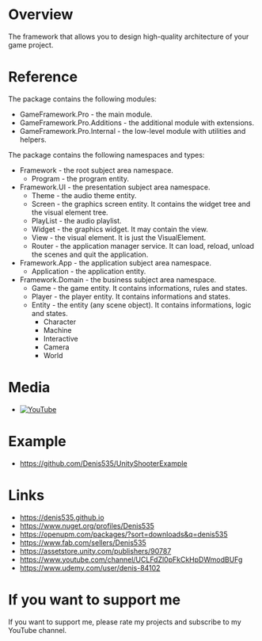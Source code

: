 # Overview
The framework that allows you to design high-quality architecture of your game project.

# Reference
The package contains the following modules:
- GameFramework.Pro - the main module.
- GameFramework.Pro.Additions - the additional module with extensions.
- GameFramework.Pro.Internal - the low-level module with utilities and helpers.

The package contains the following namespaces and types:
- Framework - the root subject area namespace.
    - Program - the program entity.
- Framework.UI - the presentation subject area namespace.
    - Theme - the audio theme entity.
    - Screen - the graphics screen entity. It contains the widget tree and the visual element tree.
    - PlayList - the audio playlist.
    - Widget - the graphics widget. It may contain the view.
    - View - the visual element. It is just the VisualElement.
    - Router - the application manager service. It can load, reload, unload the scenes and quit the application.
- Framework.App - the application subject area namespace.
    - Application - the application entity.
- Framework.Domain - the business subject area namespace.
    - Game - the game entity. It contains informations, rules and states.
    - Player - the player entity. It contains informations and states.
    - Entity - the entity (any scene object). It contains informations, logic and states.
        - Character
        - Machine
        - Interactive
        - Camera
        - World

# Media
- [![YouTube](https://img.youtube.com/vi/ERAgdyVVXUw/0.jpg)](https://youtu.be/ERAgdyVVXUw)

# Example
- https://github.com/Denis535/UnityShooterExample

# Links
- https://denis535.github.io
- https://www.nuget.org/profiles/Denis535
- https://openupm.com/packages/?sort=downloads&q=denis535
- https://www.fab.com/sellers/Denis535
- https://assetstore.unity.com/publishers/90787
- https://www.youtube.com/channel/UCLFdZl0pFkCkHpDWmodBUFg
- https://www.udemy.com/user/denis-84102

# If you want to support me
If you want to support me, please rate my projects and subscribe to my YouTube channel.

